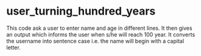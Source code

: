 # user_turning_hundred_years
This code ask a user to enter name and age in different lines. It then gives an output which informs the user when s/he will reach 100 year. It converts the username into sentence case i.e. the name will begin with a capital letter.
